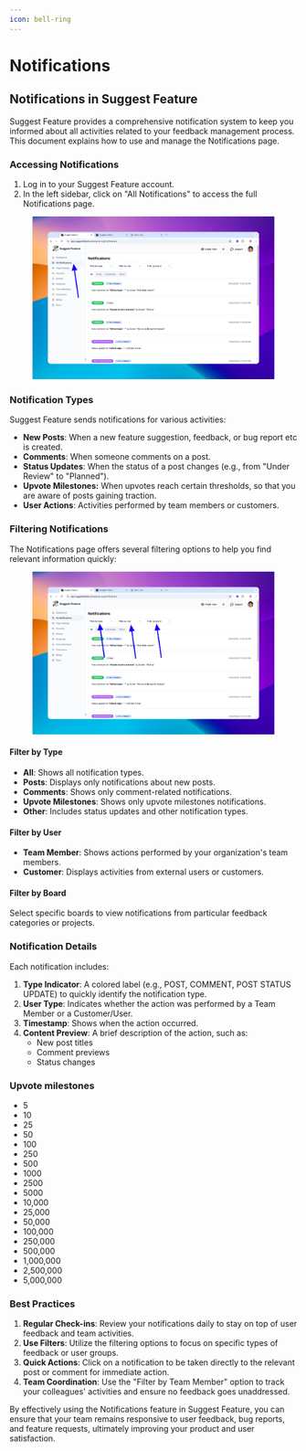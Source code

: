 ```yaml
---
icon: bell-ring
---
```


# Notifications

## Notifications in Suggest Feature

Suggest Feature provides a comprehensive notification system to keep you informed about all activities related to your feedback management process. This document explains how to use and manage the Notifications page.

### Accessing Notifications

1. Log in to your Suggest Feature account.
2. In the left sidebar, click on "All Notifications" to access the full Notifications page.

<figure><img src="../.gitbook/assets/image (39).png" alt=""><figcaption></figcaption></figure>

### Notification Types

Suggest Feature sends notifications for various activities:

* **New Posts**: When a new feature suggestion, feedback, or bug report etc is created.
* **Comments**: When someone comments on a post.
* **Status Updates**: When the status of a post changes (e.g., from "Under Review" to "Planned").
* **Upvote Milestones:** When upvotes reach certain thresholds, so that you are aware of posts gaining traction.
* **User Actions**: Activities performed by team members or customers.

### Filtering Notifications

The Notifications page offers several filtering options to help you find relevant information quickly:

<figure><img src="../.gitbook/assets/image (40).png" alt=""><figcaption></figcaption></figure>

#### Filter by Type

* **All**: Shows all notification types.
* **Posts**: Displays only notifications about new posts.
* **Comments**: Shows only comment-related notifications.
* **Upvote Milestones**: Shows only upvote milestones notifications.
* **Other**: Includes status updates and other notification types.

#### Filter by User

* **Team Member**: Shows actions performed by your organization's team members.
* **Customer**: Displays activities from external users or customers.

#### Filter by Board

Select specific boards to view notifications from particular feedback categories or projects.

### Notification Details

Each notification includes:

1. **Type Indicator**: A colored label (e.g., POST, COMMENT, POST STATUS UPDATE) to quickly identify the notification type.
2. **User Type**: Indicates whether the action was performed by a Team Member or a Customer/User.
3. **Timestamp**: Shows when the action occurred.
4. **Content Preview**: A brief description of the action, such as:
   * New post titles
   * Comment previews
   * Status changes

### Upvote milestones <a href="#h_7df2add8ee" id="h_7df2add8ee"></a>

* 5
* 10
* 25
* 50
* 100
* 250
* 500
* 1000
* 2500
* 5000
* 10,000
* 25,000
* 50,000
* 100,000
* 250,000
* 500,000
* 1,000,000
* 2,500,000
* 5,000,000

### Best Practices

1. **Regular Check-ins**: Review your notifications daily to stay on top of user feedback and team activities.
2. **Use Filters**: Utilize the filtering options to focus on specific types of feedback or user groups.
3. **Quick Actions**: Click on a notification to be taken directly to the relevant post or comment for immediate action.
4. **Team Coordination**: Use the "Filter by Team Member" option to track your colleagues' activities and ensure no feedback goes unaddressed.

By effectively using the Notifications feature in Suggest Feature, you can ensure that your team remains responsive to user feedback, bug reports, and feature requests, ultimately improving your product and user satisfaction.
